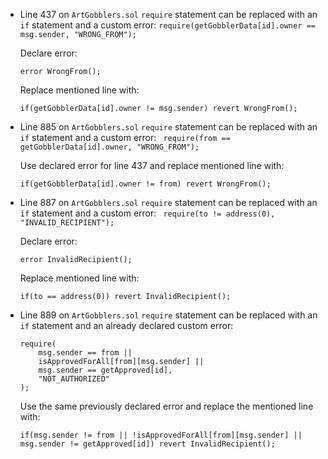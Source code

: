 - Line 437 on `ArtGobblers.sol` `require` statement can be replaced with an `if` statement and a custom error: ```require(getGobblerData[id].owner == msg.sender, "WRONG_FROM");```

	Declare error: 
	
	`error WrongFrom();`
	
	Replace mentioned line with:
	```
	if(getGobblerData[id].owner != msg.sender) revert WrongFrom();
	```

- Line 885 on `ArtGobblers.sol` `require` statement can be replaced with an `if` statement and a custom error: ``` require(from == getGobblerData[id].owner, "WRONG_FROM");```

	Use declared error for line 437 and replace mentioned line with:
	```
	if(getGobblerData[id].owner != from) revert WrongFrom();
	```

- Line 887 on `ArtGobblers.sol` `require` statement can be replaced with an `if` statement and a custom error: ``` require(to != address(0), "INVALID_RECIPIENT");```

	Declare error: 
	
	`error InvalidRecipient();`
	
	Replace mentioned line with:
	```
	if(to == address(0)) revert InvalidRecipient();
	```

- Line 889 on `ArtGobblers.sol` `require` statement can be replaced with an `if` statement and an already declared custom error: 

	```
	require(
		msg.sender == from || 
		isApprovedForAll[from][msg.sender] || 
		msg.sender == getApproved[id],
		"NOT_AUTHORIZED"
	);
	```

	Use the same previously declared error and replace the mentioned line with:
	```
	if(msg.sender != from || !isApprovedForAll[from][msg.sender] || msg.sender != getApproved[id]) revert InvalidRecipient();
	```